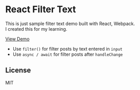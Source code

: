 # React Filter Text

This is just sample filter text demo built with React, Webpack.  
I created this for my learning.  

[View Demo](https://chocolat5.github.io/react-filter-text-demo/)

* Use `filter()` for filter posts by text entered in `input`
* Use `async / await` for filter posts after `handleChange`


## License

MIT
